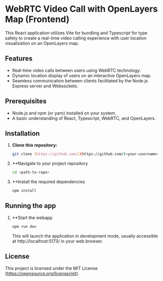 # WebRTC Video Call with OpenLayers Map (Frontend)

This React application utilizes Vite for bundling and Typescript for type safety to create a real-time video calling experience with user location visualization on an OpenLayers map.

## Features

- Real-time video calls between users using WebRTC technology.
- Dynamic location display of users on an interactive OpenLayers map.
- Seamless communication between clients facilitated by the Node.js Express server and Websockets.

## Prerequisites

- Node.js and npm (or yarn) installed on your system.
- A basic understanding of React, Typescript, WebRTC, and OpenLayers.

## Installation

1. **Clone this repository:**

   ```bash
   git clone [https://github.com/](https://github.com/)<your-username>/<your-project-name>.git
   ```

2. **Navigate to your project repository
   ```bash
   cd <path-to-repo>
   ```
3. **Install the required dependencies
   ```bash
   npm install
   ```

## Running the app

1. **Start the webapp
   ```bash
   npm run dev
   ```
   
   This will launch the application in development mode, usually accessible at http://localhost:5173/ in your web browser.

## License
This project is licensed under the MIT License (https://opensource.org/license/mit).
